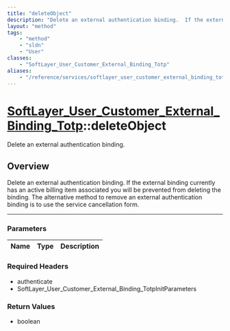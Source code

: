 ```yaml
---
title: "deleteObject"
description: "Delete an external authentication binding.  If the external binding currently has an active billing item associated you... "
layout: "method"
tags:
    - "method"
    - "sldn"
    - "User"
classes:
    - "SoftLayer_User_Customer_External_Binding_Totp"
aliases:
    - "/reference/services/softlayer_user_customer_external_binding_totp/deleteObject"
---
```

# [SoftLayer_User_Customer_External_Binding_Totp](/reference/services/SoftLayer_User_Customer_External_Binding_Totp)::deleteObject


Delete an external authentication binding.


## Overview 
Delete an external authentication binding.  If the external binding currently has an active billing item associated you will be prevented from deleting the binding.  The alternative method to remove an external authentication binding is to use the service cancellation form. 

-----

### Parameters 
|Name | Type | Description |
| --- | --- | --- |


### Required Headers
* authenticate
* SoftLayer_User_Customer_External_Binding_TotpInitParameters


### Return Values
* boolean




